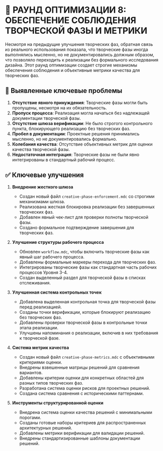 # 🔄 РАУНД ОПТИМИЗАЦИИ 8: ОБЕСПЕЧЕНИЕ СОБЛЮДЕНИЯ ТВОРЧЕСКОЙ ФАЗЫ И МЕТРИКИ

Несмотря на предыдущие улучшения творческих фаз, обратная связь из реального использования показала, что творческие фазы иногда выполнялись мысленно, но не документировались должным образом, что позволяло переходить к реализации без формального исследования дизайна. Этот раунд оптимизации создает строгие механизмы обеспечения соблюдения и объективные метрики качества для творческих фаз.

## 🚨 Выявленные ключевые проблемы
1.  **Отсутствие явного принуждения**: Творческие фазы могли быть пропущены, несмотря на их обязательность.
2.  **Пропуск процесса**: Реализация могла начаться без надлежащей документации творческой фазы.
3.  **Отсутствие шлюза верификации**: Не было строгого контрольного пункта, блокирующего реализацию без творческих фаз.
4.  **Пробел в документации**: Проектные решения принимались мысленно, но не документировались формально.
5.  **Колебания качества**: Отсутствие объективных метрик для оценки качества творческой фазы.
6.  **Недостаточная интеграция**: Творческие фазы не были явно интегрированы в стандартный рабочий процесс.

## ✅ Ключевые улучшения
1.  **Внедрение жесткого шлюза**
    -   Создан новый файл `creative-phase-enforcement.mdc` со строгими механизмами шлюза.
    -   Реализована жесткая блокировка реализации без завершенных творческих фаз.
    -   Добавлен явный чек-лист для проверки полноты творческой фазы.
    -   Создано формальное подтверждение завершения для творческих фаз.

2.  **Улучшение структуры рабочего процесса**
    -   Обновлен `workflow.mdc`, чтобы включить творческие фазы как явный шаг рабочего процесса.
    -   Добавлены формальные маркеры перехода для творческих фаз.
    -   Интегрированы творческие фазы как стандартная часть рабочих процессов Уровня 3-4.
    -   Создан выделенный раздел для творческой фазы в списках отслеживания.

3.  **Улучшенная система контрольных точек**
    -   Добавлена выделенная контрольная точка для творческой фазы перед реализацией.
    -   Созданы точки верификации, которые блокируют реализацию без творческих фаз.
    -   Добавлены проверки творческой фазы в контрольные точки этапа реализации.
    -   Улучшены напоминания о реализации, включив в них требования к творческой фазе.

4.  **Система метрик качества**
    -   Создан новый файл `creative-phase-metrics.mdc` с объективными критериями оценки.
    -   Внедрены взвешенные матрицы решений для сравнения вариантов.
    -   Добавлены критерии оценки для конкретных областей для разных типов творческих фаз.
    -   Разработана система оценки рисков для проектных решений.
    -   Создана система сравнения с историческими паттернами.

5.  **Инструменты структурированной оценки**
    -   Внедрена система оценки качества решений с минимальными порогами.
    -   Созданы готовые наборы критериев для распространенных архитектурных решений.
    -   Добавлены метрики верификации для валидации решений.
    -   Внедрены стандартизированные шаблоны документации решений.